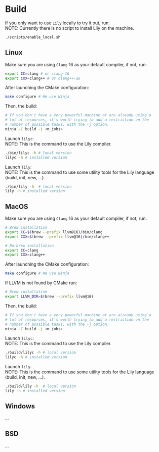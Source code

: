 # Build

If you only want to use `Lily` locally to try it out, run:<br>
NOTE: Currently there is no script to install Lily on the machine.

```bash
./scripts/enable_local.sh
```

## Linux

Make sure you are using `Clang` 16 as your default compiler, if not, run:

```bash
export CC=clang # or clang-16
export CXX=clang++ # or clang++-16
```

After launching the CMake configuration:

```bash
make configure # We use Ninja
```

Then, the build:

```bash
# If you don't have a very powerful machine or are already using a
# lot of resources, it's worth trying to add a restriction on the
# number of possible tasks, with the -j option.
ninja -C build -j <n_jobs>
```

Launch `lilyc`:<br>
NOTE: This is the command to use the Lily compiler.

```bash
./bin/lilyc -h # local version
lilyc -h # installed version
```

Launch `lily`:<br>
NOTE: This is the command to use some utility tools for the Lily language (build, init, new, ...).

```bash
./bin/lily -h  # local version
lily -h # installed version
```

## MacOS

Make sure you are using `Clang` 16 as your default compiler, if not, run:

```bash
# Brew installation
export CC=$(brew --prefix llvm@16)/bin/clang 
export CXX=$(brew --prefix llvm@16)/bin/clang++ 

# No-brew installation
export CC=clang
export CXX=clang++ 
```

After launching the CMake configuration:

```bash
make configure # We use Ninja
```

If LLVM is not found by CMake run:

```bash
# Brew installation
export LLVM_DIR=$(brew --prefix llvm@16)
```

Then, the build:

```bash
# If you don't have a very powerful machine or are already using a
# lot of resources, it's worth trying to add a restriction on the
# number of possible tasks, with the -j option.
ninja -C build -j <n_jobs>
```

Launch `lilyc`:<br>
NOTE: This is the command to use the Lily compiler.

```bash
./build/lilyc -h # local version
lilyc -h # installed version
```

Launch `lily`:<br>
NOTE: This is the command to use some utility tools for the Lily language (build, init, new, ...).

```bash
./build/lily -h  # local version
lily -h # installed version
```

## Windows

...

## BSD

...
